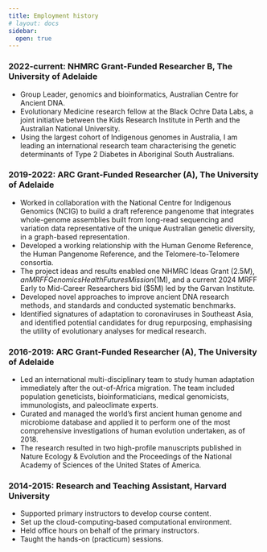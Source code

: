 ```yaml
---
title: Employment history
# layout: docs
sidebar:
  open: true
---
```


### 2022-current: NHMRC Grant-Funded Researcher B, The University of Adelaide 
- Group Leader, genomics and bioinformatics, Australian Centre for Ancient DNA.
- Evolutionary Medicine research fellow at the Black Ochre Data Labs, a joint initiative between the Kids Research Institute in Perth and the Australian National University.
- Using the largest cohort of Indigenous genomes in Australia, I am leading an international research team characterising the genetic determinants of Type 2 Diabetes in Aboriginal South Australians.

### 2019-2022: ARC Grant-Funded Researcher (A), The University of Adelaide
- Worked in collaboration with the National Centre for Indigenous Genomics (NCIG) to build a draft reference pangenome that integrates whole-genome assemblies built from long-read sequencing and variation data representative of the unique Australian genetic diversity, in a graph-based representation.
- Developed a working relationship with the Human Genome Reference, the Human Pangenome Reference, and the Telomere-to-Telomere consortia.
- The project ideas and results enabled one NHMRC Ideas Grant ($2.5M), an MRFF Genomics Health Futures Mission ($1M), and a current 2024 MRFF Early to Mid-Career Researchers bid ($5M) led by the Garvan Institute.
- Developed novel approaches to improve ancient DNA research methods, and standards and conducted systematic benchmarks.
- Identified signatures of adaptation to coronaviruses in Southeast Asia, and identified potential candidates for drug repurposing, emphasising the utility of evolutionary analyses for medical research.

### 2016-2019: ARC Grant-Funded Researcher (A), The University of Adelaide
- Led an international multi-disciplinary team to study human adaptation immediately after the out-of-Africa migration. The team included population geneticists, bioinformaticians, medical genomicists, immunologists, and paleoclimate experts.
- Curated and managed the world’s first ancient human genome and microbiome database and applied it to perform one of the most comprehensive investigations of human evolution undertaken, as of 2018.
- The research resulted in two high-profile manuscripts published in Nature Ecology & Evolution and the Proceedings of the National Academy of Sciences of the United States of America.

### 2014-2015: Research and Teaching Assistant, Harvard University
- Supported primary instructors to develop course content.
- Set up the cloud-computing-based computational environment.
- Held office hours on behalf of the primary instructors.
- Taught the hands-on (practicum) sessions.
